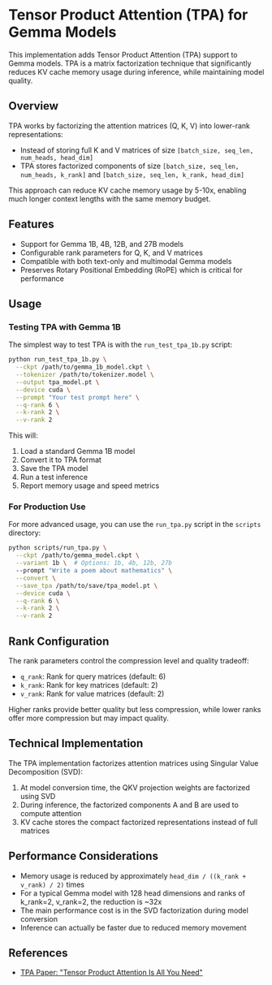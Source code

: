 # Tensor Product Attention (TPA) for Gemma Models

This implementation adds Tensor Product Attention (TPA) support to Gemma models. TPA is a matrix factorization technique that significantly reduces KV cache memory usage during inference, while maintaining model quality.

## Overview

TPA works by factorizing the attention matrices (Q, K, V) into lower-rank representations:

- Instead of storing full K and V matrices of size `[batch_size, seq_len, num_heads, head_dim]`
- TPA stores factorized components of size `[batch_size, seq_len, num_heads, k_rank]` and `[batch_size, seq_len, k_rank, head_dim]`

This approach can reduce KV cache memory usage by 5-10x, enabling much longer context lengths with the same memory budget.

## Features

- Support for Gemma 1B, 4B, 12B, and 27B models
- Configurable rank parameters for Q, K, and V matrices
- Compatible with both text-only and multimodal Gemma models
- Preserves Rotary Positional Embedding (RoPE) which is critical for performance

## Usage

### Testing TPA with Gemma 1B

The simplest way to test TPA is with the `run_test_tpa_1b.py` script:

```bash
python run_test_tpa_1b.py \
  --ckpt /path/to/gemma_1b_model.ckpt \
  --tokenizer /path/to/tokenizer.model \
  --output tpa_model.pt \
  --device cuda \
  --prompt "Your test prompt here" \
  --q-rank 6 \
  --k-rank 2 \
  --v-rank 2
```

This will:
1. Load a standard Gemma 1B model
2. Convert it to TPA format
3. Save the TPA model
4. Run a test inference
5. Report memory usage and speed metrics

### For Production Use

For more advanced usage, you can use the `run_tpa.py` script in the `scripts` directory:

```bash
python scripts/run_tpa.py \
  --ckpt /path/to/gemma_model.ckpt \
  --variant 1b \  # Options: 1b, 4b, 12b, 27b
  --prompt "Write a poem about mathematics" \
  --convert \
  --save_tpa /path/to/save/tpa_model.pt \
  --device cuda \
  --q-rank 6 \
  --k-rank 2 \
  --v-rank 2
```

## Rank Configuration

The rank parameters control the compression level and quality tradeoff:

- `q_rank`: Rank for query matrices (default: 6)
- `k_rank`: Rank for key matrices (default: 2)
- `v_rank`: Rank for value matrices (default: 2)

Higher ranks provide better quality but less compression, while lower ranks offer more compression but may impact quality.

## Technical Implementation

The TPA implementation factorizes attention matrices using Singular Value Decomposition (SVD):

1. At model conversion time, the QKV projection weights are factorized using SVD
2. During inference, the factorized components A and B are used to compute attention
3. KV cache stores the compact factorized representations instead of full matrices

## Performance Considerations

- Memory usage is reduced by approximately `head_dim / ((k_rank + v_rank) / 2)` times
- For a typical Gemma model with 128 head dimensions and ranks of k_rank=2, v_rank=2, the reduction is ~32x
- The main performance cost is in the SVD factorization during model conversion
- Inference can actually be faster due to reduced memory movement

## References

- [TPA Paper: "Tensor Product Attention Is All You Need"](https://arxiv.org/abs/2501.06425)